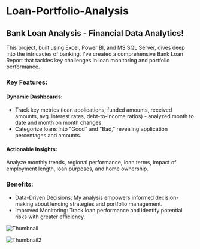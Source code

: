 # Loan-Portfolio-Analysis

## Bank Loan Analysis - Financial Data Analytics!

This project, built using Excel, Power BI, and MS SQL Server, dives deep into the intricacies of banking. I've created a comprehensive Bank Loan Report that tackles key challenges in loan monitoring and portfolio performance.

### Key Features:

#### Dynamic Dashboards:
- Track key metrics (loan applications, funded amounts, received amounts, avg. interest rates, debt-to-income ratios) - analyzed month to date and month on month changes.
- Categorize loans into "Good" and "Bad," revealing application percentages and amounts.
#### Actionable Insights:
Analyze monthly trends, regional performance, loan terms, impact of employment length, loan purposes, and home ownership.

### Benefits:

- Data-Driven Decisions: My analysis empowers informed decision-making about lending strategies and portfolio management.
- Improved Monitoring: Track loan performance and identify potential risks with greater efficiency.


![Thumbnail](https://github.com/amardeep28/Loan-Portfolio-Analysis/assets/60894886/aba11464-e446-4800-b520-6db7ccafab7f)

![Thumbnail2](https://github.com/amardeep28/Loan-Portfolio-Analysis/assets/60894886/dc7cc3bc-bb88-4725-af1c-d4ad238f978c)
